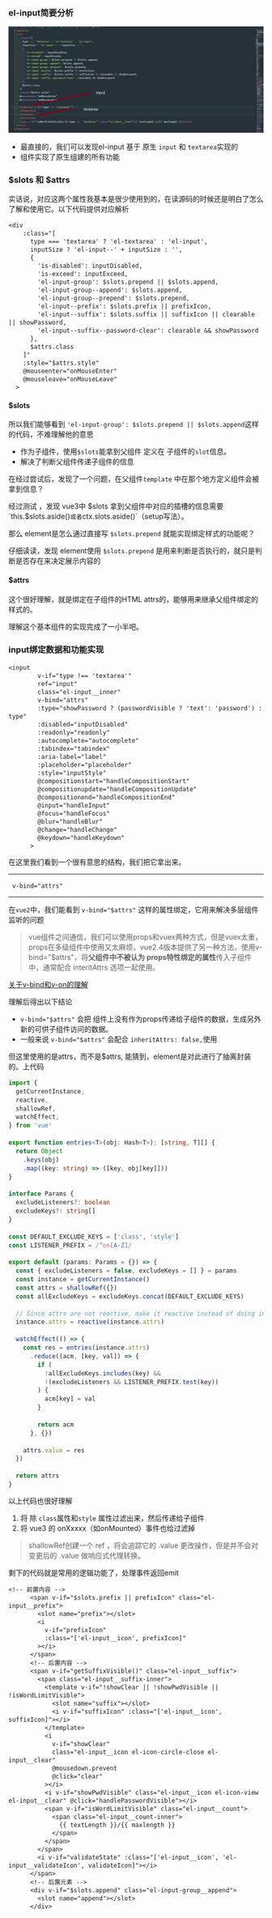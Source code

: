 ### el-input简要分析

![el-input结构总览](./img/el-input结构总览.png)

- 最直接的，我们可以发现el-input 基于 原生 `input` 和 `textarea`实现的
- 组件实现了原生组建的所有功能

### $slots 和 $attrs

实话说，对应这两个属性我基本是很少使用到的，在读源码的时候还是明白了怎么了解和使用它。以下代码提供对应解析

```vue
<div
    :class="[
      type === 'textarea' ? 'el-textarea' : 'el-input',
      inputSize ? 'el-input--' + inputSize : '',
      {
        'is-disabled': inputDisabled,
        'is-exceed': inputExceed,
        'el-input-group': $slots.prepend || $slots.append,
        'el-input-group--append': $slots.append,
        'el-input-group--prepend': $slots.prepend,
        'el-input--prefix': $slots.prefix || prefixIcon,
        'el-input--suffix': $slots.suffix || suffixIcon || clearable || showPassword,
        'el-input--suffix--password-clear': clearable && showPassword
      },
      $attrs.class
    ]"
    :style="$attrs.style"
    @mouseenter="onMouseEnter"
    @mouseleave="onMouseLeave"
  >
```

#### $slots

所以我们能够看到 `'el-input-group': $slots.prepend || $slots.append`这样的代码，不难理解他的意思

- 作为子组件，使用`$slots`能拿到父组件 定义在 子组件的`slot`信息。
- 解决了判断父组件传递子组件的信息

在经过尝试后，发现了一个问题，在父组件`template` 中在那个地方定义组件会被拿到信息？

经过测试 ，发现 vue3中 $slots 拿到父组件中对应的插槽的信息需要 `this.$slots.aside()` 或者 `ctx.slots.aside()`（setup写法）。

那么 element是怎么通过直接写 `$slots.prepend` 就能实现绑定样式的功能呢？

仔细读读，发现 element使用 `$slots.prepend` 是用来判断是否执行的，就只是判断是否存在来决定展示内容的

#### $attrs

这个很好理解，就是绑定在子组件的HTML attrs的，能够用来继承父组件绑定的样式的。

理解这个基本组件的实现完成了一小半吧。

### input绑定数据和功能实现

```vue
<input
        v-if="type !== 'textarea'"
        ref="input"
        class="el-input__inner"
        v-bind="attrs"
        :type="showPassword ? (passwordVisible ? 'text': 'password') : type"
        :disabled="inputDisabled"
        :readonly="readonly"
        :autocomplete="autocomplete"
        :tabindex="tabindex"
        :aria-label="label"
        :placeholder="placeholder"
        :style="inputStyle"
        @compositionstart="handleCompositionStart"
        @compositionupdate="handleCompositionUpdate"
        @compositionend="handleCompositionEnd"
        @input="handleInput"
        @focus="handleFocus"
        @blur="handleBlur"
        @change="handleChange"
        @keydown="handleKeydown"
      >
```

在这里我们看到一个很有意思的结构，我们把它拿出来。

------

```
 v-bind="attrs"
```

------

在`vue2`中，我们能看到 `v-bind="$attrs"` 这样的属性绑定，它用来解决多层组件监听的问题

> vue组件之间通信，我们可以使用props和vuex两种方式，但是vuex太重，props在多级组件中使用又太麻烦，vue2.4版本提供了另一种方法，使用v-bind="$attrs"，将**父组件中不被认为 props特性绑定的属性**传入子组件中，通常配合 interitAttrs 选项一起使用。

[关于v-bind和v-on的理解](https://www.cnblogs.com/jin-zhe/p/13099416.html)

理解后得出以下结论

-  `v-bind="$attrs"`  会把 组件上没有作为props传递给子组件的数据，生成另外新的可供子组件访问的数据。
- 一般来说  `v-bind="$attrs"` 会配合 `inheritAttrs: false,`使用

但这里使用的是attrs，而不是$attrs, 能猜到，element是对此进行了抽离封装的。上代码

```ts
import {
  getCurrentInstance,
  reactive,
  shallowRef,
  watchEffect,
} from 'vue'

export function entries<T>(obj: Hash<T>): [string, T][] {
  return Object
    .keys(obj)
    .map((key: string) => ([key, obj[key]]))
}

interface Params {
  excludeListeners?: boolean
  excludeKeys?: string[]
}

const DEFAULT_EXCLUDE_KEYS = ['class', 'style']
const LISTENER_PREFIX = /^on[A-Z]/

export default (params: Params = {}) => {
  const { excludeListeners = false, excludeKeys = [] } = params
  const instance = getCurrentInstance()
  const attrs = shallowRef({})
  const allExcludeKeys = excludeKeys.concat(DEFAULT_EXCLUDE_KEYS)

  // Since attrs are not reactive, make it reactive instead of doing in `onUpdated` hook for better performance
  instance.attrs = reactive(instance.attrs)

  watchEffect(() => {
    const res = entries(instance.attrs)
      .reduce((acm, [key, val]) => {
        if (
          !allExcludeKeys.includes(key) &&
          !(excludeListeners && LISTENER_PREFIX.test(key))
        ) {
          acm[key] = val
        }

        return acm
      }, {})

    attrs.value = res
  })

  return attrs
}
```

以上代码也很好理解

1. 将 除 `class`属性和`style` 属性过滤出来，然后传递给子组件
2. 将 vue3 的 onXxxxx（如onMounted）事件也给过滤掉 

<!--shallowRef，只读的ref，我猜的哈，还没验证-->

> shallowRef创建一个 ref ，将会追踪它的 .value 更改操作，但是并不会对变更后的 .value 做响应式代理转换。

剩下的代码就是常用的逻辑功能了，处理事件返回emit

```vue
<!-- 前置内容 -->
      <span v-if="$slots.prefix || prefixIcon" class="el-input__prefix">
        <slot name="prefix"></slot>
        <i
          v-if="prefixIcon"
          :class="['el-input__icon', prefixIcon]"
        ></i>
      </span>
      <!-- 后置内容 -->
      <span v-if="getSuffixVisible()" class="el-input__suffix">
        <span class="el-input__suffix-inner">
          <template v-if="!showClear || !showPwdVisible || !isWordLimitVisible">
            <slot name="suffix"></slot>
            <i v-if="suffixIcon" :class="['el-input__icon', suffixIcon]"></i>
          </template>
          <i
            v-if="showClear"
            class="el-input__icon el-icon-circle-close el-input__clear"
            @mousedown.prevent
            @click="clear"
          ></i>
          <i v-if="showPwdVisible" class="el-input__icon el-icon-view el-input__clear" @click="handlePasswordVisible"></i>
          <span v-if="isWordLimitVisible" class="el-input__count">
            <span class="el-input__count-inner">
              {{ textLength }}/{{ maxlength }}
            </span>
          </span>
        </span>
        <i v-if="validateState" :class="['el-input__icon', 'el-input__validateIcon', validateIcon]"></i>
      </span>
      <!-- 后置元素 -->
      <div v-if="$slots.append" class="el-input-group__append">
        <slot name="append"></slot>
      </div>
```

